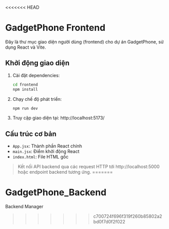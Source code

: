<<<<<<< HEAD
# GadgetPhone Frontend

Đây là thư mục giao diện người dùng (frontend) cho dự án GadgetPhone, sử dụng React và Vite.

## Khởi động giao diện
1. Cài đặt dependencies:
   ```sh
   cd frontend
   npm install
   ```
2. Chạy chế độ phát triển:
   ```sh
   npm run dev
   ```
3. Truy cập giao diện tại: http://localhost:5173/

## Cấu trúc cơ bản
- `App.jsx`: Thành phần React chính
- `main.jsx`: Điểm khởi động React
- `index.html`: File HTML gốc

> Kết nối API backend qua các request HTTP tới http://localhost:5000 hoặc endpoint backend tương ứng.
=======
# GadgetPhone_Backend
Backend Manager
>>>>>>> c700724f696f319f260b85802a2bd0f7d0f2f022
